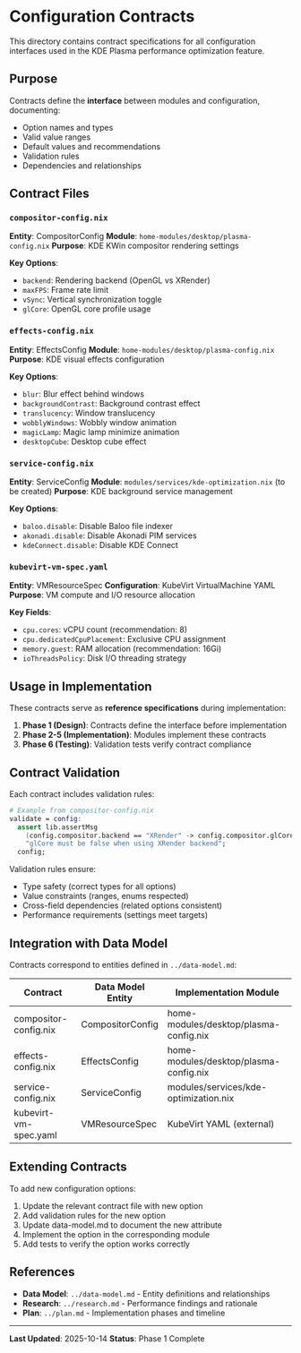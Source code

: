 # Configuration Contracts

This directory contains contract specifications for all configuration interfaces used in the KDE Plasma performance optimization feature.

## Purpose

Contracts define the **interface** between modules and configuration, documenting:
- Option names and types
- Valid value ranges
- Default values and recommendations
- Validation rules
- Dependencies and relationships

## Contract Files

### `compositor-config.nix`
**Entity**: CompositorConfig
**Module**: `home-modules/desktop/plasma-config.nix`
**Purpose**: KDE KWin compositor rendering settings

**Key Options**:
- `backend`: Rendering backend (OpenGL vs XRender)
- `maxFPS`: Frame rate limit
- `vSync`: Vertical synchronization toggle
- `glCore`: OpenGL core profile usage

### `effects-config.nix`
**Entity**: EffectsConfig
**Module**: `home-modules/desktop/plasma-config.nix`
**Purpose**: KDE visual effects configuration

**Key Options**:
- `blur`: Blur effect behind windows
- `backgroundContrast`: Background contrast effect
- `translucency`: Window translucency
- `wobblyWindows`: Wobbly window animation
- `magicLamp`: Magic lamp minimize animation
- `desktopCube`: Desktop cube effect

### `service-config.nix`
**Entity**: ServiceConfig
**Module**: `modules/services/kde-optimization.nix` (to be created)
**Purpose**: KDE background service management

**Key Options**:
- `baloo.disable`: Disable Baloo file indexer
- `akonadi.disable`: Disable Akonadi PIM services
- `kdeConnect.disable`: Disable KDE Connect

### `kubevirt-vm-spec.yaml`
**Entity**: VMResourceSpec
**Configuration**: KubeVirt VirtualMachine YAML
**Purpose**: VM compute and I/O resource allocation

**Key Fields**:
- `cpu.cores`: vCPU count (recommendation: 8)
- `cpu.dedicatedCpuPlacement`: Exclusive CPU assignment
- `memory.guest`: RAM allocation (recommendation: 16Gi)
- `ioThreadsPolicy`: Disk I/O threading strategy

## Usage in Implementation

These contracts serve as **reference specifications** during implementation:

1. **Phase 1 (Design)**: Contracts define the interface before implementation
2. **Phase 2-5 (Implementation)**: Modules implement these contracts
3. **Phase 6 (Testing)**: Validation tests verify contract compliance

## Contract Validation

Each contract includes validation rules:

```nix
# Example from compositor-config.nix
validate = config:
  assert lib.assertMsg
    (config.compositor.backend == "XRender" -> config.compositor.glCore == false)
    "glCore must be false when using XRender backend";
  config;
```

Validation rules ensure:
- Type safety (correct types for all options)
- Value constraints (ranges, enums respected)
- Cross-field dependencies (related options consistent)
- Performance requirements (settings meet targets)

## Integration with Data Model

Contracts correspond to entities defined in `../data-model.md`:

| Contract | Data Model Entity | Implementation Module |
|----------|-------------------|----------------------|
| compositor-config.nix | CompositorConfig | home-modules/desktop/plasma-config.nix |
| effects-config.nix | EffectsConfig | home-modules/desktop/plasma-config.nix |
| service-config.nix | ServiceConfig | modules/services/kde-optimization.nix |
| kubevirt-vm-spec.yaml | VMResourceSpec | KubeVirt YAML (external) |

## Extending Contracts

To add new configuration options:

1. Update the relevant contract file with new option
2. Add validation rules for the new option
3. Update data-model.md to document the new attribute
4. Implement the option in the corresponding module
5. Add tests to verify the option works correctly

## References

- **Data Model**: `../data-model.md` - Entity definitions and relationships
- **Research**: `../research.md` - Performance findings and rationale
- **Plan**: `../plan.md` - Implementation phases and timeline

---

**Last Updated**: 2025-10-14
**Status**: Phase 1 Complete
